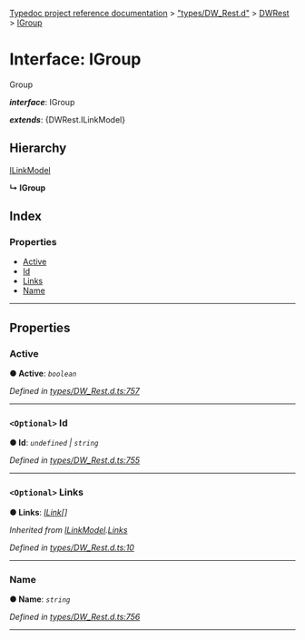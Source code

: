 [Typedoc project reference documentation](../README.md) > ["types/DW_Rest.d"](../modules/_types_dw_rest_d_.md) > [DWRest](../modules/_types_dw_rest_d_.dwrest.md) > [IGroup](../interfaces/_types_dw_rest_d_.dwrest.igroup.md)

# Interface: IGroup

Group

*__interface__*: IGroup

*__extends__*: {DWRest.ILinkModel}

## Hierarchy

 [ILinkModel](_types_dw_rest_d_.dwrest.ilinkmodel.md)

**↳ IGroup**

## Index

### Properties

* [Active](_types_dw_rest_d_.dwrest.igroup.md#active)
* [Id](_types_dw_rest_d_.dwrest.igroup.md#id)
* [Links](_types_dw_rest_d_.dwrest.igroup.md#links)
* [Name](_types_dw_rest_d_.dwrest.igroup.md#name)

---

## Properties

<a id="active"></a>

###  Active

**● Active**: *`boolean`*

*Defined in [types/DW_Rest.d.ts:757](https://github.com/DocuWare/REST-Sample-TS/blob/master/src/types/DW_Rest.d.ts#L757)*

___
<a id="id"></a>

### `<Optional>` Id

**● Id**: *`undefined` \| `string`*

*Defined in [types/DW_Rest.d.ts:755](https://github.com/DocuWare/REST-Sample-TS/blob/master/src/types/DW_Rest.d.ts#L755)*

___
<a id="links"></a>

### `<Optional>` Links

**● Links**: *[ILink](_types_dw_rest_d_.dwrest.ilink.md)[]*

*Inherited from [ILinkModel](_types_dw_rest_d_.dwrest.ilinkmodel.md).[Links](_types_dw_rest_d_.dwrest.ilinkmodel.md#links)*

*Defined in [types/DW_Rest.d.ts:10](https://github.com/DocuWare/REST-Sample-TS/blob/master/src/types/DW_Rest.d.ts#L10)*

___
<a id="name"></a>

###  Name

**● Name**: *`string`*

*Defined in [types/DW_Rest.d.ts:756](https://github.com/DocuWare/REST-Sample-TS/blob/master/src/types/DW_Rest.d.ts#L756)*

___

